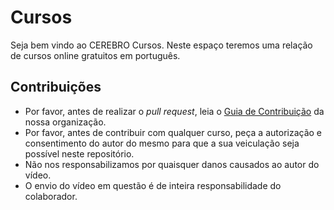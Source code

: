 # Cursos

Seja bem vindo ao CEREBRO Cursos. Neste espaço teremos uma relação de cursos online gratuitos em português.

## Contribuições

- Por favor, antes de realizar o _pull request_, leia o [Guia de Contribuição](https://github.com/cerebrobr/cerebro/blob/master/README.md) da nossa organização.
- Por favor, antes de contribuir com qualquer curso, peça a autorização e consentimento do autor do mesmo para que a sua veiculação seja possível neste repositório.
- Não nos responsabilizamos por quaisquer danos causados ao autor do vídeo.
- O envio do vídeo em questão é de inteira responsabilidade do colaborador.
